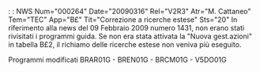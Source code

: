  :  : NWS Num="000264" Date="20090316" Rel="V2R3" Atr="M. Cattaneo" Tem="TEC" App="B£" Tit="Correzione a ricerche estese" Sts="20"
In riferimento alla news del 09 Febbraio 2009 numero 1431, non erano stati rivisitati i programmi guida. Se non era stata attivata la "Nuova gest.azioni" in tabella B£2, il richiamo delle ricerche
estese non veniva più eseguito.

Programmi modificati
BRAR01G - BREN01G - BRCM01G - V5DO01G
